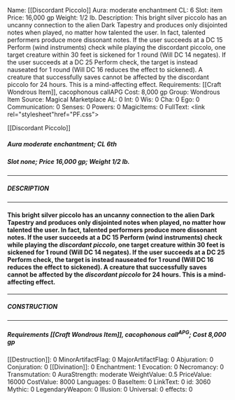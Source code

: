 Name: [[Discordant Piccolo]]
Aura: moderate enchantment
CL: 6
Slot: item
Price: 16,000 gp
Weight: 1/2 lb.
Description: This bright silver piccolo has an uncanny connection to the alien Dark Tapestry and produces only disjointed notes when played, no matter how talented the user. In fact, talented performers produce more dissonant notes. If the user succeeds at a DC 15 Perform (wind instruments) check while playing the discordant piccolo, one target creature within 30 feet is sickened for 1 round (Will DC 14 negates). If the user succeeds at a DC 25 Perform check, the target is instead nauseated for 1 round (Will DC 16 reduces the effect to sickened). A creature that successfully saves cannot be affected by the discordant piccolo for 24 hours. This is a mind-affecting effect.
Requirements: [[Craft Wondrous Item]], cacophonous callAPG
Cost: 8,000 gp
Group: Wondrous Item
Source: Magical Marketplace
AL: 0
Int: 0
Wis: 0
Cha: 0
Ego: 0
Communication: 0
Senses: 0
Powers: 0
MagicItems: 0
FullText: <link rel="stylesheet"href="PF.css"><div class="heading"><p class="alignleft">[[Discordant Piccolo]]</p><div style="clear: both;"></div></div><div><h5><b>Aura </b>moderate enchantment; <b>CL </b>6th</h5><h5><b>Slot </b>none; <b>Price </b>16,000 gp; <b>Weight </b>1/2 lb.</h5></div><hr/><div><h5><b>DESCRIPTION</b></h5></div><hr/><div><h4><p>This bright silver piccolo has an uncanny connection to the alien Dark Tapestry and produces only disjointed notes when played, no matter how talented the user. In fact, talented performers produce more dissonant notes. If the user succeeds at a DC 15 Perform (wind instruments) check while playing the <i>discordant piccolo</i>, one target creature within 30 feet is sickened for 1 round (Will DC 14 negates). If the user succeeds at a DC 25 Perform check, the target is instead nauseated for 1 round (Will DC 16 reduces the effect to sickened). A creature that successfully saves cannot be affected by the <i>discordant piccolo</i> for 24 hours. This is a mind-affecting effect.</p></h4></div><hr/><div><h5><b>CONSTRUCTION</b></h5></div><hr/><div><h5><b>Requirements </b>[[Craft Wondrous Item]], <i>cacophonous call<sup>APG</sup></i>; <b>Cost </b>8,000 gp</h5></div>
[[Destruction]]: 0
MinorArtifactFlag: 0
MajorArtifactFlag: 0
Abjuration: 0
Conjuration: 0
[[Divination]]: 0
Enchantment: 1
Evocation: 0
Necromancy: 0
Transmutation: 0
AuraStrength: moderate
WeightValue: 0.5
PriceValue: 16000
CostValue: 8000
Languages: 0
BaseItem: 0
LinkText: 0
id: 3060
Mythic: 0
LegendaryWeapon: 0
Illusion: 0
Universal: 0
effects: 0
